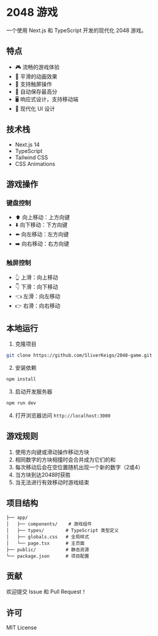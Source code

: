 # 2048 游戏

一个使用 Next.js 和 TypeScript 开发的现代化 2048 游戏。

## 特点

- 🎮 流畅的游戏体验
- 🎯 平滑的动画效果
- 📱 支持触屏操作
- 💾 自动保存最高分
- 🖥️ 响应式设计，支持移动端
- 🎨 现代化 UI 设计

## 技术栈

- Next.js 14
- TypeScript
- Tailwind CSS
- CSS Animations

## 游戏操作

### 键盘控制
- ⬆️ 向上移动：上方向键
- ⬇️ 向下移动：下方向键
- ⬅️ 向左移动：左方向键
- ➡️ 向右移动：右方向键

### 触屏控制
- 👆 上滑：向上移动
- 👇 下滑：向下移动
- 👈 左滑：向左移动
- 👉 右滑：向右移动

## 本地运行

1. 克隆项目
```bash
git clone https://github.com/SliverKeigo/2048-game.git
```

2. 安装依赖
```bash
npm install
```

3. 启动开发服务器
```bash
npm run dev
```

4. 打开浏览器访问 `http://localhost:3000`

## 游戏规则

1. 使用方向键或滑动操作移动方块
2. 相同数字的方块相撞时会合并成为它们的和
3. 每次移动后会在空位置随机出现一个新的数字（2或4）
4. 当方块到达2048时获胜
5. 当无法进行有效移动时游戏结束

## 项目结构

```
├── app/
│   ├── components/    # 游戏组件
│   ├── types/        # TypeScript 类型定义
│   ├── globals.css   # 全局样式
│   └── page.tsx      # 主页面
├── public/           # 静态资源
└── package.json      # 项目配置
```

## 贡献

欢迎提交 Issue 和 Pull Request！

## 许可

MIT License

